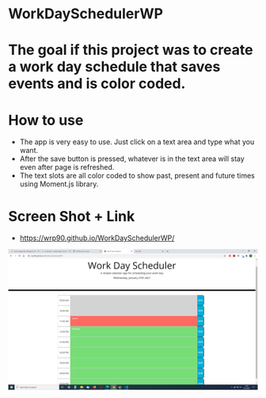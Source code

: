 # WorkDaySchedulerWP

# The goal if this project was to create a work day schedule that saves events and is color coded. 

# How to use
* The app is very easy to use.  Just click on a text area and type what you want.
* After the save button is pressed, whatever is in the text area will stay even after page is refreshed.
* The text slots are all color coded to show past, present and future times using Moment.js library.

# Screen Shot + Link

* https://wrp90.github.io/WorkDaySchedulerWP/

![Getting Started](./assets/imgs/appSS.png)